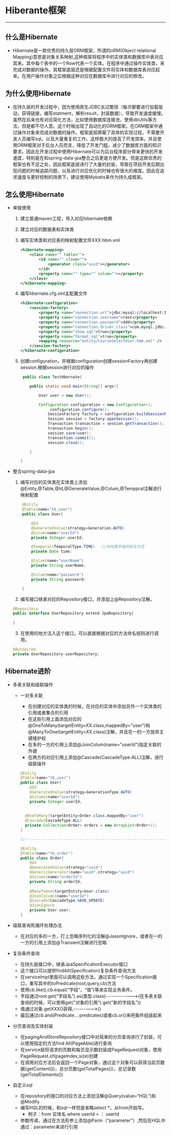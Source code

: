 # Hiberante框架

---------------------

## 什么是Hibernate

* Hibernate是一款优秀的持久层ORM框架，所谓的oRM(Object relational Mapping)意思是对象关系映射,这种框架将程序中的实体类和数据库中表对应其来。其中每个表中的一个Row代表一个实体。在程序中通过操作实体类，来完成对数据的操作。其框架底层还是根据配置文件将实体和数据库表对应起来。在用户操作对象之后根据这种对应在数据库中进行对应的修改。

## 为什么使用Hibernate

* 在持久层的开发过程中，因为使用原生JDBC太过繁琐（每次都要进行加载驱动，获得链接，编写statment，解析result，封装数据），导致开发速度缓慢。虽然在后来也有对应简化方法，比如使用数据库连接池，使用dbUtils等方法，但是都不尽人意。这个时候出现了自动化的ORM框架。在ORM框架中通过操作对象来完成对数据的操作。框架底层屏蔽了具体的实现过程，不需要开发人员编写sql，以及大量重复的工作。这样极大的提高了开发效率。并且使用ORM框架对于后台人员而言，降低了开发门槛，减少了数据库方面的知识要求。因此在开发过程中使用Hibernate可以为后台程序部分带来更快的开发速度，特别是在和spring-data-jpa整合之后更是方便开发。但是这款优秀的框架也有不足之处，因此框架底层进行了大量的封装，导致在项目开发后期出现问题的时候追踪问题，以及进行对应优化的时候也有很大的难度。因此在追求速度与更好控制的场景下，建议使用Mybatis来作为持久成框架。

## 怎么使用Hibernate

* 单独使用
    1. 建立普通maven工程，导入对应hibernate依赖

    2. 建立对应的数据表和实体类

    3. 编写实体类和对应表的映射配置文件XXX.hbm.xml

        ```xml
        <hibernate-mapping>
            <class name="" table="">
                <id name="" cloum="">
                    <generator class="uuid"></generator>
                </id>
                <property name="" type="" colum=""></property>
            </class>
        </hibernate-mapping>
        ```

    4. 编写hbernate.cfg.xml主配置文件

        ```xml
        <hibernate-configuration>
            <session-factory>
                <property name="connection.url">jdbc:mysql://localhost:3306/mysql</property>
                <property name="connection.username">root</property> 
                <property name="connection.password">ddd</property>
                <property name="connection.driver_class">com.mysql.jdbc.Driver</property>
                <property name="show_sql">true</property> 
                <property name="format_sql">true</property>  
                <mapping resource="entity/CourseSelectUser.hbm.xml" />   
            </session-factory>
        </hibernate-configuration>
        ```

    5. 创建configuration，并根据configuration创建sessionFactory再创建session.根据session进行对应的操作

        ```java
         public class TestHbernate{
        
        	public static void main(String[] args){
        
        		User user = new User();
        
        		Configuration configuration = new Configuration();
               		 configuration.configure();
                	SessionFactory factory = configuration.buildSessionFactory();
                	Session session = factory.openSession();
                	Transaction transaction = session.getTransaction();
                	transaction.begin();
                	session.save(user);
                	transaction.commit();
                	session.close();
        
        	}
        
        }
        ```

* 整合spring-data-jpa

    1. 编写对应的实体类在实体类上添加@Entity,@Table,@Id,@GenerateValue,@Colum,@Temppral注解进行映射配置

    ```java
        @Entity
        @Table(name="tb_user")
        public class User{
    
            @Id
            @GeneratedValue(strategy=Generation.AUTO)
            @Colum(name="userId")
            private Integer userId;
    
            @Temporal(TemporalType.TIME)   //时间类字段的标注方式
            private Date time;
    
            @Colum(name="userNaem")
            private String userName;
    
            @Colum(name="password")
            private String password;
    
        }
    ```

    2. 编写接口继承对应的Repository接口，并添加上@Repository注解。

    ```java
    @Repository
    public interface UserRepository extend JpaRepository{
        
    }
    ```

    3. 在使用的地方注入这个接口，可以直接根据对应的方法命名规则进行调用。

    ```java
    @Autowired
    private UserRepository userRepository;
    ```
## Hibernate进阶

 * 多表关联和级联操作

    * 一对多关联

       * 在创建对应的实体类的时候，在对应的实体中添加另外一个实体类的引用或者集合的引用
       * 在这些引用上面添加对应的@OneToMany(targetEntity=XX.class,mappedBy="user")和@ManyToOne(targetEntity=XX.class)注解，并且在一的一方放弃主键维护权
       * 在多的一方的引用上添加@JoinColum(name="userId")指定关联的外键
       * 在两方的对应引用上添加@Cascade(CascadeType.ALL)注解，进行级联操作

      ```java
      @Entity
      @Table(name="tb_user")
      public class User{
          @Id
          @GeneratedValue(strategy=GenerationType.AUTO)
          @Column(name="userId")
          private Integer userId;
          
          
      	@OneToMany(targetEntity=Order.class,mappedBy="user")
      	@Cascade(CascadeType.ALL)
      	private Collection<Order> orders = new ArrayList<Order>();
      }
      
      //----------------------------------------------------------------
      
      @Entity
      @Table(name="tb_order")
      public class Order{
          @Id
          @GeneratedValue(strategy="uuid")
          @GenericGenerator(name="uuid",strategy="uuid")
          @Column(name="orderId")
          private String orderId;
          
          @ManyToOne(targetEntity=User.class)
          @JoinColumn(name="userId")
          @Cascade(CascadeType.SAVE_UPDATE)
          @JsonIgnore
          private User user;
      }
      ```

 * 级联查询死循环处理办法

    * 在对应的多的一方，打上忽略序列化的注解@JasonIgnore，或者在一的一方的引用上添加@Transient注解进行忽略

 * 复杂条件查询

    * 在持久层接口中，继承JpaSpecificationExecutor<T>接口
    * 这个接口可以提供findAll(Specification<T>)复杂条件查询方法
    * 在serviceImpl里面可以调用这些方法，通过实现一个Specification接口，重写其中的toPredicate(root,query,cb)方法
    * 使用cb.like();cb.equal(“字段”，“值”)等来实现业务条件。
    * 字段通过root.get(“字段名”).as(类型.class)------------->(在多表关联查询的时候，可以使用get("对象的引用").get("新的字段名"))
    * 值通过对象.getXXX()获得,--------->()
    * 最后通过cb.and(Predicate... predicates)或者cb.or()来吧条件组装起来

 * 分页查询及实体封装

    * 在pagingAndStoreRepository接口中对简单的分页查询进行了封装，可以使用指定的方法find All(PageAble)进行查询
    * 在service层将请求的页数和每页显示数封装成PageRequest对象，使用PageRequest.of(pageIndex,size)创建
    * 在调用对应方法后会返回一个Page对象，通过这个对象可以获得当前页数据(getContent())，总分页数(getTotalPages())，总记录数(getTotalElements())

 * 自定义sql

    * 在repository的接口的对应方法上添加注解@Query(value=“HQL”)和@Modify
    * 编写HQL的时候，和sql一样但是省略select *。从from开始写。
       * 例子：from  实体名  where  userId = ： userId
   *  参数传递，通过在方法形参上添加@Parm（“parameter”）,然后在HQL中通过：parameter来进行引用